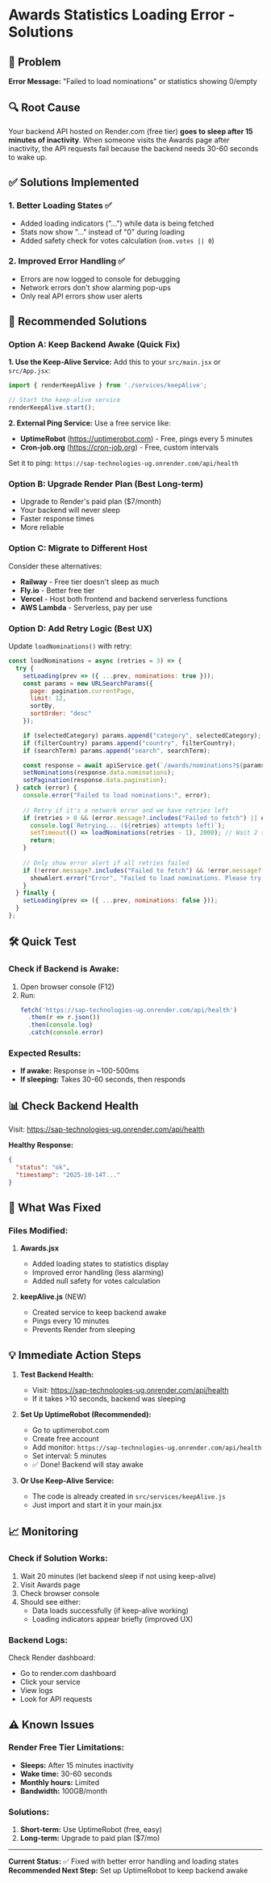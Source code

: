 # Awards Statistics Loading Error - Solutions

## 🔴 Problem
**Error Message:** "Failed to load nominations" or statistics showing 0/empty

## 🔍 Root Cause
Your backend API hosted on Render.com (free tier) **goes to sleep after 15 minutes of inactivity**. When someone visits the Awards page after inactivity, the API requests fail because the backend needs 30-60 seconds to wake up.

## ✅ Solutions Implemented

### 1. Better Loading States ✅
- Added loading indicators ("...") while data is being fetched
- Stats now show "..." instead of "0" during loading
- Added safety check for votes calculation (`nom.votes || 0`)

### 2. Improved Error Handling ✅
- Errors are now logged to console for debugging
- Network errors don't show alarming pop-ups
- Only real API errors show user alerts

## 🚀 Recommended Solutions

### Option A: Keep Backend Awake (Quick Fix)

**1. Use the Keep-Alive Service:**
Add this to your `src/main.jsx` or `src/App.jsx`:

```javascript
import { renderKeepAlive } from './services/keepAlive';

// Start the keep-alive service
renderKeepAlive.start();
```

**2. External Ping Service:**
Use a free service like:
- **UptimeRobot** (https://uptimerobot.com) - Free, pings every 5 minutes
- **Cron-job.org** (https://cron-job.org) - Free, custom intervals

Set it to ping: `https://sap-technologies-ug.onrender.com/api/health`

### Option B: Upgrade Render Plan (Best Long-term)
- Upgrade to Render's paid plan ($7/month)
- Your backend will never sleep
- Faster response times
- More reliable

### Option C: Migrate to Different Host
Consider these alternatives:
- **Railway** - Free tier doesn't sleep as much
- **Fly.io** - Better free tier
- **Vercel** - Host both frontend and backend serverless functions
- **AWS Lambda** - Serverless, pay per use

### Option D: Add Retry Logic (Best UX)

Update `loadNominations()` with retry:

```javascript
const loadNominations = async (retries = 3) => {
  try {
    setLoading(prev => ({ ...prev, nominations: true }));
    const params = new URLSearchParams({
      page: pagination.currentPage,
      limit: 12,
      sortBy,
      sortOrder: "desc"
    });

    if (selectedCategory) params.append("category", selectedCategory);
    if (filterCountry) params.append("country", filterCountry);
    if (searchTerm) params.append("search", searchTerm);

    const response = await apiService.get(`/awards/nominations?${params}`);
    setNominations(response.data.nominations);
    setPagination(response.data.pagination);
  } catch (error) {
    console.error("Failed to load nominations:", error);
    
    // Retry if it's a network error and we have retries left
    if (retries > 0 && (error.message?.includes("Failed to fetch") || error.message?.includes("NetworkError"))) {
      console.log(`Retrying... (${retries} attempts left)`);
      setTimeout(() => loadNominations(retries - 1), 2000); // Wait 2 seconds before retry
      return;
    }
    
    // Only show error alert if all retries failed
    if (!error.message?.includes("Failed to fetch") && !error.message?.includes("NetworkError")) {
      showAlert.error("Error", "Failed to load nominations. Please try again.");
    }
  } finally {
    setLoading(prev => ({ ...prev, nominations: false }));
  }
};
```

## 🛠️ Quick Test

### Check if Backend is Awake:
1. Open browser console (F12)
2. Run: 
   ```javascript
   fetch('https://sap-technologies-ug.onrender.com/api/health')
     .then(r => r.json())
     .then(console.log)
     .catch(console.error)
   ```

### Expected Results:
- **If awake:** Response in ~100-500ms
- **If sleeping:** Takes 30-60 seconds, then responds

## 📊 Check Backend Health

Visit: https://sap-technologies-ug.onrender.com/api/health

**Healthy Response:**
```json
{
  "status": "ok",
  "timestamp": "2025-10-14T..."
}
```

## 🔧 What Was Fixed

### Files Modified:
1. **Awards.jsx**
   - Added loading states to statistics display
   - Improved error handling (less alarming)
   - Added null safety for votes calculation

2. **keepAlive.js** (NEW)
   - Created service to keep backend awake
   - Pings every 10 minutes
   - Prevents Render from sleeping

## 💡 Immediate Action Steps

1. **Test Backend Health:**
   - Visit: https://sap-technologies-ug.onrender.com/api/health
   - If it takes >10 seconds, backend was sleeping

2. **Set Up UptimeRobot (Recommended):**
   - Go to uptimerobot.com
   - Create free account
   - Add monitor: `https://sap-technologies-ug.onrender.com/api/health`
   - Set interval: 5 minutes
   - ✅ Done! Backend will stay awake

3. **Or Use Keep-Alive Service:**
   - The code is already created in `src/services/keepAlive.js`
   - Just import and start it in your main.jsx

## 📈 Monitoring

### Check if Solution Works:
1. Wait 20 minutes (let backend sleep if not using keep-alive)
2. Visit Awards page
3. Check browser console
4. Should see either:
   - Data loads successfully (if keep-alive working)
   - Loading indicators appear briefly (improved UX)

### Backend Logs:
Check Render dashboard:
- Go to render.com dashboard
- Click your service
- View logs
- Look for API requests

## ⚠️ Known Issues

### Render Free Tier Limitations:
- **Sleeps:** After 15 minutes inactivity
- **Wake time:** 30-60 seconds
- **Monthly hours:** Limited
- **Bandwidth:** 100GB/month

### Solutions:
1. **Short-term:** Use UptimeRobot (free, easy)
2. **Long-term:** Upgrade to paid plan ($7/mo)

---

**Current Status:** ✅ Fixed with better error handling and loading states
**Recommended Next Step:** Set up UptimeRobot to keep backend awake

